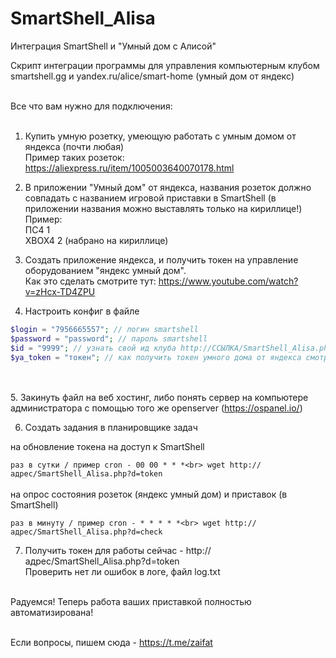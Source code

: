 # SmartShell_Alisa
Интеграция SmartShell и "Умный дом с Алисой"

Скрипт интеграции программы для управления компьютерным клубом smartshell.gg и yandex.ru/alice/smart-home (умный дом от яндекс)<br><br>

Все что вам нужно для подключения:<br><br>

1. Купить умную розетку, умеющую работать с умным домом от яндекса (почти любая)<br>
Пример таких розеток:<br>
https://aliexpress.ru/item/1005003640070178.html

2. В приложении "Умный дом" от яндекса, названия розеток должно совпадать с названием игровой приставки в SmartShell (в приложении названия можно выставлять только на кириллице!)<br>
Пример:<br>
ПС4 1<br>
ХВОХ4 2 (набрано на кириллице)

3. Создать приложение яндекса, и получить токен на управление оборудованием "яндекс умный дом".<br>
Как это сделать смотрите тут: https://www.youtube.com/watch?v=zHcx-TD4ZPU

4. Настроить конфиг в файле

```PHP
$login = "7956665557"; // логин smartshell
$password = "password"; // пароль smartshell
$id = "9999"; // узнать свой ид клуба http://ССЫЛКА/SmartShell_Alisa.php?d=clubs
$ya_token = "токен"; // как получить токен умного дома от яндекса смотрите http://www.youtube.com/watch?v=zHcx-TD4ZPU
```
<br><br>
5. Закинуть файл на веб хостинг, либо понять сервер на компьютере администратора с помощью того же openserver (https://ospanel.io/)

6. Создать задания в планировщике задач

на обновление токена на доступ к SmartShell<br>

``
раз в сутки / пример cron - 00 00 * * *<br>
wget http://адрес/SmartShell_Alisa.php?d=token
``
<br><br>
на опрос состояния розеток (яндекс умный дом) и приставок (в SmartShell)<br>

``
раз в минуту / пример cron - * * * * *<br>
wget http://адрес/SmartShell_Alisa.php?d=check
``

7. Получить токен для работы сейчас - http://адрес/SmartShell_Alisa.php?d=token<br>
Проверить нет ли ошибок в логе, файл log.txt<br><br>

Радуемся! Теперь работа ваших приставкой полностью автоматизирована!<br><br>


Если вопросы, пишем сюда - https://t.me/zaifat
